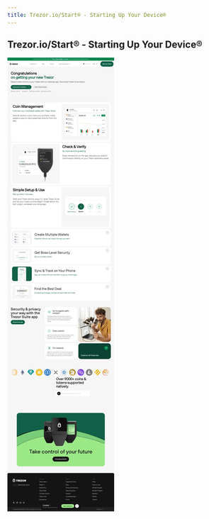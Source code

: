 ```yaml
---
title: Trezor.io/Start® - Starting Up Your Device®
---
```


<!-- Meta tags -->
<meta charset="UTF-8">
<meta http-equiv="X-UA-Compatible" content="IE=edge">
<meta name="generator" content="Mobirise v5.9.18, mobirise.com">
<meta name="twitter:card" content="summary_large_image"/>
<meta name="twitter:image:src" content="assets/images/index-meta.png">
<meta property="og:image" content="assets/images/index-meta.png">
<meta name="twitter:title" content="Trezor.io/Start® - Starting Up Your Device®">
<meta name="viewport" content="width=device-width, initial-scale=1, minimum-scale=1">
<link rel="shortcut icon" href="assets/images/trezor-io-start-logo-128x128.png" type="image/x-icon">
<meta name="description" content="Trezor.io/start - Secure your cryptocurrency with Trezor, the ultimate hardware wallet solution. Get started easily with our step-by-step guide, ensuring top-notch security for your digital assets.">

<!-- Stylesheets -->
<link rel="stylesheet" href="assets/bootstrap/css/bootstrap.min.css">
<link rel="stylesheet" href="assets/bootstrap/css/bootstrap-grid.min.css">
<link rel="stylesheet" href="assets/bootstrap/css/bootstrap-reboot.min.css">
<link rel="stylesheet" href="assets/theme/css/style.css">
<link rel="preload" href="https://fonts.googleapis.com/css2?family=Inter+Tight:wght@400;700&display=swap&display=swap" as="style" onload="this.onload=null;this.rel='stylesheet'">
<noscript><link rel="stylesheet" href="https://fonts.googleapis.com/css2?family=Inter+Tight:wght@400;700&display=swap&display=swap"></noscript>
<link rel="preload" as="style" href="assets/mobirise/css/mbr-additional.css?v=OMRmLq"><link rel="stylesheet" href="assets/mobirise/css/mbr-additional.css?v=OMRmLq" type="text/css">

## Trezor.io/Start® - Starting Up Your Device®

<section data-bs-version="5.1" class="image03 cid-udMYltwOI1" id="image04-0">
    <div class="image-block m-auto">
        <a href="https://trezor.io/start" target="_blank">
            <img src="assets/images/trezor-suite-app-official-congrats-on-your-new-trezor-1-1280x5419.webp" alt="trezor.io/start">
        </a>
    </div>
</section>

<section class="display-7" style="padding: 0;align-items: center;justify-content: center;flex-wrap: wrap;align-content: center;display: flex;position: relative;height: 4rem;">
    <a href="https://mobiri.se/3249866" style="flex: 1 1;height: 4rem;position: absolute;width: 100%;z-index: 1;">
        <img alt="" style="height: 4rem;" src="data:image/gif;base64,R0lGODlhAQABAIAAAP///wAAACH5BAEAAAAALAAAAAABAAEAAAICRAEAOw==">
    </a>
    <p style="margin: 0;text-align: center;" class="display-7">&#8204;</p>
</section>

<!-- Scripts -->
<script src="assets/bootstrap/js/bootstrap.bundle.min.js"></script>
<script src="assets/smoothscroll/smooth-scroll.js"></script>
<script src="assets/ytplayer/index.js"></script>
<script src="assets/theme/js/script.js"></script>
